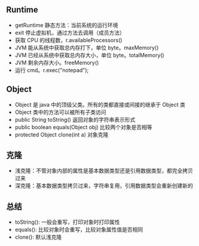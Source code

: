 ## Runtime
* getRuntime 静态方法：当前系统的运行环境
* exit 停止虚拟机，通过方法去调用（成员方法）
* 获取 CPU 的线程数，r.availableProcessors()
* JVM 能从系统中获取总内存打下，单位 byte。maxMemory()
* JVM 已经从系统中获取总内存大小，单位 byte。totalMemory()
* JVM 剩余内存大小。freeMemory()
* 运行 cmd。r.exec("notepad");

## Object
* Object 是 java 中的顶级父类。所有的类都直接或间接的继承于 Object 类
* Object 类中的方法可以被所有子类访问
* public String toString() 返回对象的字符串表示形式
* public boolean equals(Object obj) 比较两个对象是否相等
* protected Object clone(int a) 对象克隆

## 克隆
* 浅克隆：不管对象内部的属性是基本数据类型还是引用数据类型，都完全拷贝过来
* 深克隆：基本数据类型拷贝过来，字符串复用，引用数据类型会重新创建新的

## 总结
* toString(): 一般会重写，打印对象时打印属性
* equals(): 比较对象时会重写，比较对象属性值是否相同
* clone(): 默认浅克隆